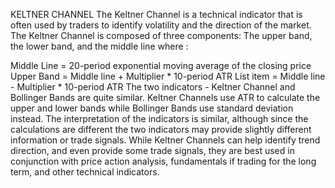 KELTNER CHANNEL
The Keltner Channel is a technical indicator that is often used by traders to identify volatility and the direction of the market.
The Keltner Channel is composed of three components: The upper band, the lower band, and the middle line where :

Middle Line = 20-period exponential moving average of the closing price
Upper Band = Middle line + Multiplier * 10-period ATR
List item = Middle line - Multiplier * 10-period ATR
The two indicators - Keltner Channel and Bollinger Bands are quite similar. Keltner Channels use ATR to calculate the upper and lower bands while Bollinger Bands use standard deviation instead.
The interpretation of the indicators is similar, although since the calculations are different the two indicators may provide slightly different information or trade signals.
While Keltner Channels can help identify trend direction, and even provide some trade signals, they are best used in conjunction with price action analysis, fundamentals if trading for the long term, and other technical indicators.
